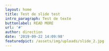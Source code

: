 ```yaml
---
layout: home
title: Test de slide test
intro_paragraph: Test de texte
buttonlabel: READ MORE
url: '#'
author: direction
date: '2019-09-22 14:09:98'
featuredpict: /assets/img/uploads/slide_2.jpg
---
```


